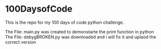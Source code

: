# 100DaysofCode
This is the repo for my 100 days of code python challenge. 

The File: main.py was created to demonstarte the print function in python
The File: debygBROKEN.py was downloaded and i will fix it and uplaod the correct version
